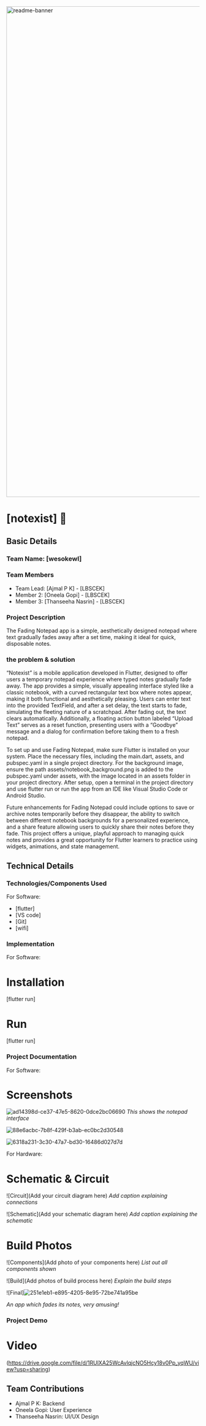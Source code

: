 <img width="1280" alt="readme-banner" src="https://github.com/user-attachments/assets/35332e92-44cb-425b-9dff-27bcf1023c6c">

# [notexist] 🎯


## Basic Details
### Team Name: [wesokewl]


### Team Members
- Team Lead: [Ajmal P K] - [LBSCEK]
- Member 2: [Oneela Gopi] - [LBSCEK]
- Member 3: [Thanseeha Nasrin] - [LBSCEK]

### Project Description
The Fading Notepad app is a simple, aesthetically designed notepad where text gradually fades away after a set time, making it ideal for quick, disposable notes.

### the problem & solution
“Notexist” is a mobile application developed in Flutter, designed to offer users a temporary notepad experience where typed notes gradually fade away. The app provides a simple, visually appealing interface styled like a classic notebook, with a curved rectangular text box where notes appear, making it both functional and aesthetically pleasing. Users can enter text into the provided TextField, and after a set delay, the text starts to fade, simulating the fleeting nature of a scratchpad. After fading out, the text clears automatically. Additionally, a floating action button labeled “Upload Text” serves as a reset function, presenting users with a “Goodbye” message and a dialog for confirmation before taking them to a fresh notepad.

To set up and use Fading Notepad, make sure Flutter is installed on your system. Place the necessary files, including the main.dart, assets, and pubspec.yaml in a single project directory. For the background image, ensure the path assets/notebook_background.png is added to the pubspec.yaml under assets, with the image located in an assets folder in your project directory. After setup, open a terminal in the project directory and use flutter run or run the app from an IDE like Visual Studio Code or Android Studio.

Future enhancements for Fading Notepad could include options to save or archive notes temporarily before they disappear, the ability to switch between different notebook backgrounds for a personalized experience, and a share feature allowing users to quickly share their notes before they fade. This project offers a unique, playful approach to managing quick notes and provides a great opportunity for Flutter learners to practice using widgets, animations, and state management.

## Technical Details
### Technologies/Components Used
For Software:
- [flutter]
- [VS code]
- [Git]
- [wifi]


### Implementation
For Software:
# Installation
[flutter run]

# Run
[flutter run]

### Project Documentation
For Software:

# Screenshots 

![ad14398d-ce37-47e5-8620-0dce2bc06690](https://github.com/user-attachments/assets/227fbdf8-1ebb-4f92-af80-5a310bbcac23)
*This shows the notepad interface*

![88e6acbc-7b8f-429f-b3ab-ec0bc2d30548](https://github.com/user-attachments/assets/f317b4e0-07b9-4c00-be7e-c3414b275ba4)


![6318a231-3c30-47a7-bd30-16486d027d7d](https://github.com/user-attachments/assets/39ee4ecc-f951-44c1-90de-5a4e1ac68274)

For Hardware:

# Schematic & Circuit
![Circuit](Add your circuit diagram here)
*Add caption explaining connections*

![Schematic](Add your schematic diagram here)
*Add caption explaining the schematic*

# Build Photos
![Components](Add photo of your components here)
*List out all components shown*

![Build](Add photos of build process here)
*Explain the build steps*

![Final]![251e1eb1-e895-4205-8e95-72be741a95be](https://github.com/user-attachments/assets/68a5e624-d379-45c3-86bd-800723b0dea0)

*An app which fades its notes, very amusing!*

### Project Demo
# Video
(https://drive.google.com/file/d/1RUlXA25WcAvlqjcNO5Hcy18v0Pp_yqWU/view?usp=sharing)


## Team Contributions
- Ajmal P K: Backend
- Oneela Gopi: User Experience
- Thanseeha Nasrin: UI/UX Design
